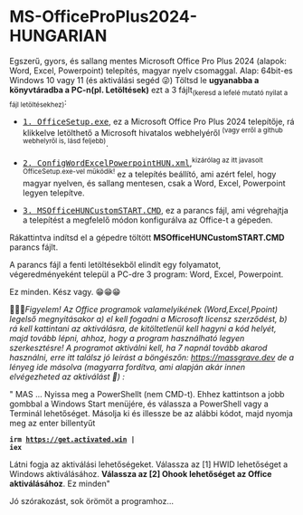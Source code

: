 # MS-OfficeProPlus2024-HUNGARIAN

Egszerű, gyors, és sallang mentes Microsoft Office Pro Plus 2024 (alapok: Word, Excel, Powerpoint) telepítés, magyar nyelv csomaggal. Alap: 64bit-es Windows 10 vagy 11 (és aktiválási segéd 😜)
Töltsd le <b>ugyanabba a könyvtáradba a PC-n(pl. Letöltések)</b> ezt a 3 fájlt<sub>(keresd a lefelé mutató nyilat a fájl letöltésekhez)</sub>:

- <a download href="https://c2rsetup.officeapps.live.com/c2r/download.aspx?ProductreleaseID=ProPlus2024Retail&platform=x64&language=hu-hu&version=O16GA"><tt>1. OfficeSetup.exe</tt></a>,
  ez a Microsoft Office Pro Plus 2024 telepítője, rá klikkelve letölthető a Microsoft hivatalos webhelyéről <sup>(vagy erről a github webhelyről is, lásd feljebb)</sup>.
     
- <a download href="configWordExcelPowerpointHUN.xml"><tt>2. ConfigWordExcelPowerpointHUN.xml</tt></a>,<sup>kizárólag az itt javasolt OfficeSetup.exe-vel működik!</sup> 
  ez a telepítés beállító, ami azért felel, hogy magyar nyelven, és sallang mentesen, csak a Word, Excel, Powerpoint legyen telepítve.

- <a download href="MSOfficeHUNCustomSTART.CMD"><tt>3. MSOfficeHUNCustomSTART.CMD</tt></a>,
  ez a parancs fájl, ami végrehajtja a telepítést a megfelelő módon konfigurálva az Office-t a gépeden.

Rákattintva indítsd el a gépedre töltött <b>MSOfficeHUNCustomSTART.CMD</b> parancs fájlt.

A parancs fájl a  fenti letöltésekből elindít egy folyamatot, végeredményeként települ a PC-dre 3 program: Word, Excel, Powerpoint.

Ez minden. Kész vagy. &#128513;&#128513;&#128513;

&#128294;&#128294;&#128294;<i>Figyelem! Az Office programok valamelyikének (Word,Excel,Ppoint) legelső megnyitásakor a) el kell fogadni a Microsoft licensz szerződést, b) rá kell kattintani az aktiválásra, de kitöltetlenül kell hagyni a kód helyét, majd tovább lépni, ahhoz, hogy a program használható legyen szerkesztésre! A programot aktiválni kell, ha 7 napnál tovább akarod használni, erre itt találsz jó leírást a böngészőn:
https://massgrave.dev
de a lényeg ide másolva (magyarra fordítva, ami alapján akár innen elvégezheted az aktiválást &#128273;) :</i>

<quote>" MAS
 ...
 Nyissa meg a PowerShellt (nem CMD-t).  Ehhez kattintson a jobb gombbal a Windows Start menüjére, és válassza a PowerShell vagy a Terminál lehetőséget.
 Másolja ki és illessze be az alábbi kódot, majd nyomja meg az enter billentyűt

<b><code>irm https://get.activated.win |  iex</code></b>

 Látni fogja az aktiválási lehetőségeket.  Válassza az [1] HWID lehetőséget a Windows aktiválásához.  <b>Válassza az [2] Ohook lehetőséget az Office aktiválásához</b>.
 Ez minden"
 </quote>

Jó szórakozást, sok örömöt a programhoz...

